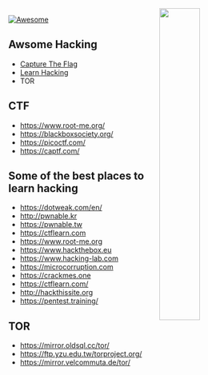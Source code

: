 <img src="https://octodex.github.com/images/privateinvestocat.jpg" align="right" width="40%">

[![Awesome](https://cdn.rawgit.com/sindresorhus/awesome/d7305f38d29fed78fa85652e3a63e154dd8e8829/media/badge.svg)](https://github.com/sindresorhus/awesome)

Awsome Hacking
---

* [Capture The Flag](#ctf)
* [Learn Hacking](#some-of-the-best-places-to-learn-hacking)
* TOR

CTF
----

- https://www.root-me.org/
- https://blackboxsociety.org/
- https://picoctf.com/
- https://captf.com/

Some of the best places to learn hacking
----

- https://dotweak.com/en/
- http://pwnable.kr
- https://pwnable.tw
- https://ctflearn.com
- https://www.root-me.org
- https://www.hackthebox.eu
- https://www.hacking-lab.com
- https://microcorruption.com
- https://crackmes.one
- https://ctflearn.com/
- http://hackthissite.org
- https://pentest.training/

TOR
----

- https://mirror.oldsql.cc/tor/
- https://ftp.yzu.edu.tw/torproject.org/
- https://mirror.velcommuta.de/tor/ 
